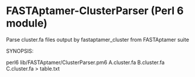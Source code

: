 # FASTAptamer-ClusterParser (Perl 6 module)
Parse cluster.fa files output by fastaptamer_cluster from FASTAptamer suite

SYNOPSIS:

perl6 lib/FASTAptamer/ClusterParser.pm6 A.cluster.fa B.cluster.fa C.cluster.fa > table.txt
